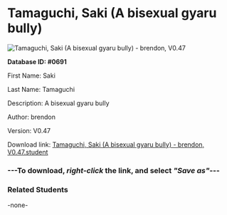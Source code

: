 # Tamaguchi, Saki (A bisexual gyaru bully)

<img src="Files/Tamaguchi, Saki (A bisexual gyaru bully).png" title="Tamaguchi, Saki (A bisexual gyaru bully) - brendon, V0.47">

**Database ID: #0691**

First Name: Saki

Last Name: Tamaguchi

Description: A bisexual gyaru bully

Author: brendon

Version: V0.47

Download link: <a href="https://raw.githubusercontent.com/Arbiter1223/Daigaku-Gurashi-Custom-Students/master/Files/Student Files/Tamaguchi%2C%20Saki%20(A%20bisexual%20gyaru%20bully)%20-%20brendon%2C%20V0.47.student">Tamaguchi, Saki (A bisexual gyaru bully) - brendon, V0.47.student</a>

### ---**To download, _right-click_ the link, and select _"Save as"_**---

### Related Students

-none-
